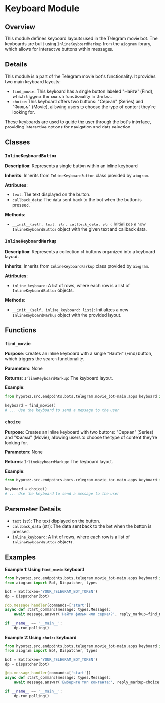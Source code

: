 # Keyboard Module

## Overview

This module defines keyboard layouts used in the Telegram movie bot. The keyboards are built using `InlineKeyboardMarkup` from the `aiogram` library, which allows for interactive buttons within messages.

## Details

This module is a part of the Telegram movie bot's functionality. It provides two main keyboard layouts:

- `find_movie`: This keyboard has a single button labeled "Найти" (Find), which triggers the search functionality in the bot.
- `choice`: This keyboard offers two buttons: "Сериал" (Series) and "Фильм" (Movie), allowing users to choose the type of content they're looking for. 

These keyboards are used to guide the user through the bot's interface, providing interactive options for navigation and data selection.


## Classes

### `InlineKeyboardButton` 

**Description**: Represents a single button within an inline keyboard.

**Inherits**: Inherits from `InlineKeyboardButton` class provided by `aiogram`.

**Attributes**:

- `text`: The text displayed on the button.
- `callback_data`: The data sent back to the bot when the button is pressed.

**Methods**: 

- `__init__(self, text: str, callback_data: str)`:  Initializes a new `InlineKeyboardButton` object with the given text and callback data.

### `InlineKeyboardMarkup`

**Description**: Represents a collection of buttons organized into a keyboard layout.

**Inherits**: Inherits from `InlineKeyboardMarkup` class provided by `aiogram`.

**Attributes**:

- `inline_keyboard`: A list of rows, where each row is a list of `InlineKeyboardButton` objects.

**Methods**: 

- `__init__(self, inline_keyboard: list)`: Initializes a new `InlineKeyboardMarkup` object with the provided layout.

## Functions 

### `find_movie`

**Purpose**: Creates an inline keyboard with a single "Найти" (Find) button, which triggers the search functionality.

**Parameters**: None

**Returns**: `InlineKeyboardMarkup`: The keyboard layout.

**Example**:

```python
from hypotez.src.endpoints.bots.telegram.movie_bot-main.apps.keyboard import find_movie

keyboard = find_movie()
# ... Use the keyboard to send a message to the user
```

### `choice` 

**Purpose**: Creates an inline keyboard with two buttons: "Сериал" (Series) and "Фильм" (Movie), allowing users to choose the type of content they're looking for.

**Parameters**: None

**Returns**: `InlineKeyboardMarkup`: The keyboard layout.

**Example**:

```python
from hypotez.src.endpoints.bots.telegram.movie_bot-main.apps.keyboard import choice

keyboard = choice()
# ... Use the keyboard to send a message to the user
```

## Parameter Details

- `text` (str): The text displayed on the button.
- `callback_data` (str): The data sent back to the bot when the button is pressed.
- `inline_keyboard`: A list of rows, where each row is a list of `InlineKeyboardButton` objects.


## Examples

**Example 1: Using `find_movie` keyboard**

```python
from hypotez.src.endpoints.bots.telegram.movie_bot-main.apps.keyboard import find_movie
from aiogram import Bot, Dispatcher, types

bot = Bot(token='YOUR_TELEGRAM_BOT_TOKEN')
dp = Dispatcher(bot)

@dp.message_handler(commands=['start'])
async def start_command(message: types.Message):
    await message.answer('Найти фильм или сериал?', reply_markup=find_movie())

if __name__ == '__main__':
    dp.run_polling()
```

**Example 2: Using `choice` keyboard**

```python
from hypotez.src.endpoints.bots.telegram.movie_bot-main.apps.keyboard import choice
from aiogram import Bot, Dispatcher, types

bot = Bot(token='YOUR_TELEGRAM_BOT_TOKEN')
dp = Dispatcher(bot)

@dp.message_handler(commands=['start'])
async def start_command(message: types.Message):
    await message.answer('Выберите тип контента:', reply_markup=choice())

if __name__ == '__main__':
    dp.run_polling()
```